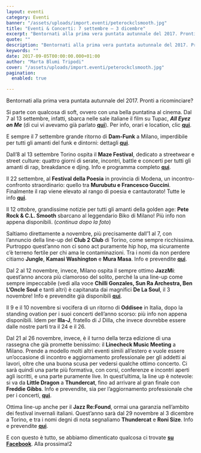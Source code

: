 ```yaml
---
layout: eventi
category: Eventi
banner: "/assets/uploads/import.eventi/peterockclsmooth.jpg"
title: "Eventi & Concerti: 7 settembre – 3 dicembre"
excerpt: "Bentornati alla prima vera puntata autunnale del 2017. Pronti a ricominciare? Si parte con qualcosa di soft, ovvero con una bella puntatina al cinema. Dal 7 al 13 settembre, infatti, sbarca nelle sale italiane il film su Tupac, All Eyez on Me (di cui vi avevamo già parlato qui). Per info, orari e location, clic [&hellip"
quote: ""
description: "Bentornati alla prima vera puntata autunnale del 2017. Pronti a ricominciare? Si parte con qualcosa di soft, ovvero con una bella puntatina al cinema. Dal 7 al 13 settembre, infatti, sbarca nelle sale italiane il film su Tupac, All Eyez on Me (di cui vi avevamo già parlato qui). Per info, orari e location, clic [&hellip"
keywords: ""
date: 2017-09-05T00:00:00.000+01:00
author: "Marta Blumi Tripodi"
cover: "/assets/uploads/import.eventi/peterockclsmooth.jpg"
pagination:
  enabled: true

---
```


Bentornati alla prima vera puntata autunnale del 2017\. Pronti a ricominciare?

Si parte con qualcosa di soft, ovvero con una bella puntatina al cinema. Dal 7 al 13 settembre, infatti, sbarca nelle sale italiane il film su Tupac, _**All Eyez on Me**_ (di cui vi avevamo già parlato [**qui**](https://hotmc.com/all-eyez-on-me-e-tutti-gli-altri-tutti-i-film-in-uscita-su-tupac-shakur/)). Per info, orari e location, clic [**qui**](http://www.alleyezonme.it/).

E sempre il 7 settembre grande ritorno di **Dam-Funk** a Milano, imperdibile per tutti gli amanti del funk e dintorni: dettagli [**qui**](https://www.facebook.com/events/492271901118876/).

Dall’8 al 13 settembre Torino ospita il **Maze Festival**, dedicato a streetwear e street culture: quattro giorni di serate, incontri, battle e concerti per tutti gli amanti di rap, breakdance e djing. Info e programma completo [**qui**](http://www.maze.events/en/).

Il 22 settembre, al **Festival della Poesia** in provincia di Modena, un incontro-confronto straordinario: quello tra **Murubutu e Francesco Guccini**. Finalmente il rap viene elevato al rango di poesia e cantautorato! Tutte le info [**qui**](https://www.facebook.com/pg/PoesiaFestival/about/?ref=page%5Finternal).

Il 12 ottobre, grandissime notizie per tutti gli amanti della golden age: **Pete Rock & C.L. Smooth** sbarcano al leggendario Biko di Milano! Più info non appena disponibili. (_continua dopo la foto_)

Saltiamo direttamente a novembre, più precisamente dall’1 al 7, con l’annuncio della line-up del **Club 2 Club** di Torino, come sempre ricchissima. Purtroppo quest’anno non ci sono act puramente hip hop, ma sicuramente c’è terreno fertile per chi ama le contaminazioni. Tra i nomi da non perdere citiamo **Jungle**, **Kamasi Washington** e **Mura Masa**. Info e prevendite [**qui**](http://clubtoclub.it/it/).

Dal 2 al 12 novembre, invece, Milano ospita il sempre ottimo **JazzMi**: quest’anno ancora più clamoroso del solito, perché la una line-up come sempre impeccabile (vedi alla voce **Chilli Gonzales, Sun Ra Archestra, Ben L’Oncle Soul** e tanti altri) è capitanata dai magnifici **De La Soul**, il 3 novembre! Info e prevendite già disponibili [**qui**](http://www.jazzmi.it/).

Il 9 e il 10 novembre si vocifera di un ritorno di **Oddisee** in Italia, dopo la standing ovation per i suoi concerti dell’anno scorso: più info non appena disponibili. Idem per **Illa-J**, fratello di J Dilla, che invece dovrebbe essere dalle nostre parti tra il 24 e il 26.

Dal 21 al 26 novembre, invece, è il turno della terza edizione di una rassegna che già promette benissimo: il **Linecheck Music Meeting** a Milano. Prende a modello molti altri eventi simili all’estero e vuole essere un’occasione di incontro e aggiornamento professionale per gli addetti ai lavori, oltre che una buona scusa per vedersi qualche ottimo concerto. Ci sarà quindi una parte più formativa, con corsi, conferenze e incontri aperti agli iscritti, e una parte puramente live. In quest’ultima, la line up è notevole: si va da **Little Dragon** a **Thundercat**, fino ad arrivare al gran finale con **Freddie Gibbs**. Info e prevendite, sia per l’aggiornamento professionale che per i concerti, [**qui**](http://www.linecheckfestival.com/).

Ottima line-up anche per il **Jazz Re:Found**, ormai una garanzia nell’ambito dei festival invernali italiani. Quest’anno sarà dal 29 novembre al 3 dicembre a Torino, e tra i nomi degni di nota segnaliamo **Thundercat** e **Roni Size**. Info e prevendite [**qui**](http://jazzrefound.it/never-hype-ever-ahead/).

E con questo è tutto, se abbiamo dimenticato qualcosa ci trovate [**su Facebook**](https://www.facebook.com/hotmcmag). Alla prossima!2